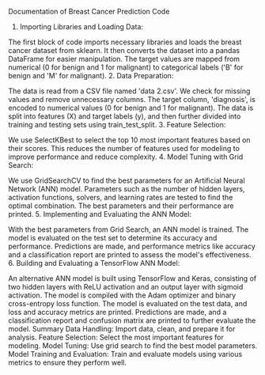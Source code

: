 Documentation of Breast Cancer Prediction Code
1. Importing Libraries and Loading Data:

The first block of code imports necessary libraries and loads the breast cancer dataset from sklearn.
It then converts the dataset into a pandas DataFrame for easier manipulation.
The target values are mapped from numerical (0 for benign and 1 for malignant) to categorical labels ('B' for benign and 'M' for malignant).
2. Data Preparation:

The data is read from a CSV file named 'data 2.csv'.
We check for missing values and remove unnecessary columns.
The target column, 'diagnosis', is encoded to numerical values (0 for benign and 1 for malignant).
The data is split into features (X) and target labels (y), and then further divided into training and testing sets using train_test_split.
3. Feature Selection:

We use SelectKBest to select the top 10 most important features based on their scores.
This reduces the number of features used for modeling to improve performance and reduce complexity.
4. Model Tuning with Grid Search:

We use GridSearchCV to find the best parameters for an Artificial Neural Network (ANN) model.
Parameters such as the number of hidden layers, activation functions, solvers, and learning rates are tested to find the optimal combination.
The best parameters and their performance are printed.
5. Implementing and Evaluating the ANN Model:

With the best parameters from Grid Search, an ANN model is trained.
The model is evaluated on the test set to determine its accuracy and performance.
Predictions are made, and performance metrics like accuracy and a classification report are printed to assess the model's effectiveness.
6. Building and Evaluating a TensorFlow ANN Model:

An alternative ANN model is built using TensorFlow and Keras, consisting of two hidden layers with ReLU activation and an output layer with sigmoid activation.
The model is compiled with the Adam optimizer and binary cross-entropy loss function.
The model is evaluated on the test data, and loss and accuracy metrics are printed.
Predictions are made, and a classification report and confusion matrix are printed to further evaluate the model.
Summary
Data Handling: Import data, clean, and prepare it for analysis.
Feature Selection: Select the most important features for modeling.
Model Tuning: Use grid search to find the best model parameters.
Model Training and Evaluation: Train and evaluate models using various metrics to ensure they perform well.
